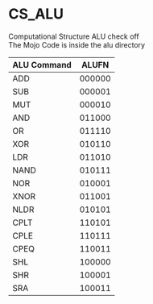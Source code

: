 # CS_ALU
Computational Structure ALU check off </br>
The Mojo Code is inside the alu directory</br>





ALU Command | ALUFN
----------- | -----
ADD | 000000
SUB	| 000001
MUT | 000010
AND	| 011000
OR | 011110
XOR	| 010110
LDR	| 011010
NAND | 010111
NOR	| 010001
XNOR | 011001
NLDR | 010101
CPLT | 110101
CPLE | 110111
CPEQ | 110011
SHL | 100000
SHR | 100001
SRA | 100011
